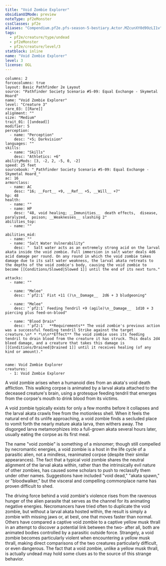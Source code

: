 ```yaml
---
title: "Void Zombie Explorer"
obsidianUIMode: preview
noteType: pf2eMonster
cssClasses: pf2e
aliases: "Compendium.pf2e.pfs-season-5-bestiary.Actor.MZcunXY0d99zLI1v" 
tags:
  - pf2e/creature/type/undead
  - pf2eMonster
  - pf2e/creature/level/3
statblock: inline
name: "Void Zombie Explorer"
level: 3
license: OGL
---
```


```statblock
columns: 2
forcecolumns: true
layout: Basic Pathfinder 2e Layout
source: "Pathfinder Society Scenario #5-09: Equal Exchange - Skymetal Hoard"
name: "Void Zombie Explorer"
level: "Creature 3"
rare_03: [[Rare]]
alignment: ""
size: "Medium"
trait_01: [[undead]]
modifier: 5
perception:
  - name: "Perception"
    desc: "+5; Darkvision"
languages: ""
skills:
  - name: "Skills"
    desc: "Athletics: +6"
abilityMods: [3, -2, 2, -5, 0, -2]
speed: 25 feet
sourcebook: "_Pathfinder Society Scenario #5-09: Equal Exchange - Skymetal Hoard_"
ac: 16
armorclass:
  - name: AC
    desc: "16; __Fort__ +9, __Ref__ +5, __Will__ +7"
hp: 48
health:
  - name: ""
  - name: HP
    desc: "48, void healing; __Immunities__  death effects,  disease,  paralyzed,  poison; __Weaknesses__ slashing 2"
abilities_top:
  - name: ""

abilities_mid:
  - name: ""
  - name: "Salt Water Vulnerability"
    desc: "  Salt water acts as an extremely strong acid on the larval akata inside the void zombie. Full immersion in salt water deals 4d6 acid damage per round. On any round in which the void zombie takes damage due to its salt water weakness, the larval akata retreats to the depths of the void zombie's body, causing the void zombie to become [[Conditions/Slowed|Slowed 1]] until the end of its next turn."

attacks:
  - name: ""

  - name: "Melee"
    desc: "`pf2:1` Fist +11 ()\n__Damage__  2d6 + 3 bludgeoning"

  - name: "Melee"
    desc: "`pf2:1` Feeding Tendril +9 (agile)\n__Damage__  1d10 + 3 piercing plus feed-on-blood"

  - name: "Blood Drain"
    desc: "`pf2:1`  **Requirements** The void zombie's previous action was a successful feeding tendril Strike against the target creature.\n* * *\n\n**Effect** The void zombie uses its feeding tendril to drain blood from the creature it has struck. This deals 2d4 bleed damage, and a creature that takes this damage is [[Conditions/Drained|Drained 1]] until it receives healing (of any kind or amount)."
 
```

```encounter-table
name: Void Zombie Explorer
creatures:
  - 1: Void Zombie Explorer
```



A void zombie arises when a humanoid dies from an akata's void death affliction. This walking corpse is animated by a larval akata attached to the deceased creature's brain, using a grotesque feeding tendril that emerges from the corpse's mouth to drink blood from its victims.

A void zombie typically exists for only a few months before it collapses and the larval akata crawls free from the motionless shell. When it feels the natural end of its unlife approaching, a void zombie finds a secluded place to vomit forth the nearly mature akata larva, then withers away. The disgorged larva metamorphizes into a full-grown akata several hours later, usually eating the corpse as its first meal.

The name "void zombie" is something of a misnomer; though still compelled by necromantic energies, a void zombie is a host in the life cycle of a parasitic alien, not a mindless, reanimated corpse (despite their similar appearances). The fact that a typical void zombie shares the neutral alignment of the larval akata within, rather than the intrinsically evil nature of other zombies, has caused some scholars to push to reclassify them under other names. Suggestions have included "void dead," "akata spawn," or "bloodwalker," but the visceral and compelling commonplace name has proven difficult to shed.

The driving force behind a void zombie's violence rises from the ravenous hunger of the alien parasite that serves as the channel for its animating negative energies. Necromancers have tried often to duplicate the void zombie, but without a larval akata hosted within, the result is simply a zombie with missing jaws or, at best, one that moves faster than normal. Others have compared a captive void zombie to a captive yellow musk thrall in an attempt to discover a potential link between the two- after all, both are animated bodies controlled by a parasitic outside force. Strangely, a void zombie becomes particularly violent when encountering a yellow musk thrall, making direct comparisons of the two creatures particularly difficult, or even dangerous. The fact that a void zombie, unlike a yellow musk thrall, is actually undead may hold some clues as to the source of this strange behavior.

